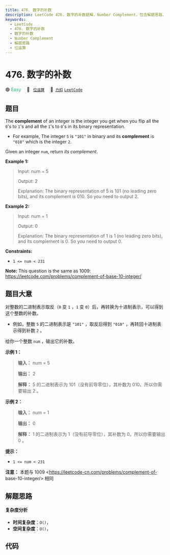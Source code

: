 ```yaml
---
title: 476. 数字的补数
description: LeetCode 476. 数字的补数题解，Number Complement，包含解题思路、复杂度分析以及完整的 JavaScript 代码实现。
keywords:
  - LeetCode
  - 476. 数字的补数
  - 数字的补数
  - Number Complement
  - 解题思路
  - 位运算
---
```


# 476. 数字的补数

🟢 <font color=#15bd66>Easy</font>&emsp; 🔖&ensp; [`位运算`](/tag/bit-manipulation.md)&emsp; 🔗&ensp;[`力扣`](https://leetcode.cn/problems/number-complement) [`LeetCode`](https://leetcode.com/problems/number-complement)

## 题目

The **complement** of an integer is the integer you get when you flip all the
`0`'s to `1`'s and all the `1`'s to `0`'s in its binary representation.

  * For example, The integer `5` is `"101"` in binary and its **complement** is `"010"` which is the integer `2`.

Given an integer `num`, return _its complement_.



**Example 1:**

> Input: num = 5
> 
> Output: 2
> 
> Explanation: The binary representation of 5 is 101 (no leading zero bits), and its complement is 010. So you need to output 2.

**Example 2:**

> Input: num = 1
> 
> Output: 0
> 
> Explanation: The binary representation of 1 is 1 (no leading zero bits), and its complement is 0. So you need to output 0.

**Constraints:**

  * `1 <= num < 231`



**Note:** This question is the same as 1009:
<https://leetcode.com/problems/complement-of-base-10-integer/>


## 题目大意

对整数的二进制表示取反（`0` 变 `1` ，`1` 变 `0`）后，再转换为十进制表示，可以得到这个整数的补数。

  * 例如，整数 `5` 的二进制表示是 `"101"` ，取反后得到 `"010"` ，再转回十进制表示得到补数 `2` 。

给你一个整数 `num` ，输出它的补数。



**示例 1：**

> 
> 
> 
> 
> 
> **输入：** num = 5
> 
> **输出：** 2
> 
> **解释：** 5 的二进制表示为 101（没有前导零位），其补数为 010。所以你需要输出 2 。
> 
> 

**示例 2：**

> 
> 
> 
> 
> 
> **输入：** num = 1
> 
> **输出：** 0
> 
> **解释：** 1 的二进制表示为 1（没有前导零位），其补数为 0。所以你需要输出 0 。
> 
> 



**提示：**

  * `1 <= num < 231`



**注意：** 本题与 1009 <https://leetcode-cn.com/problems/complement-of-
base-10-integer/> 相同


## 解题思路

#### 复杂度分析

- **时间复杂度**：`O()`，
- **空间复杂度**：`O()`，

## 代码

```javascript

```
